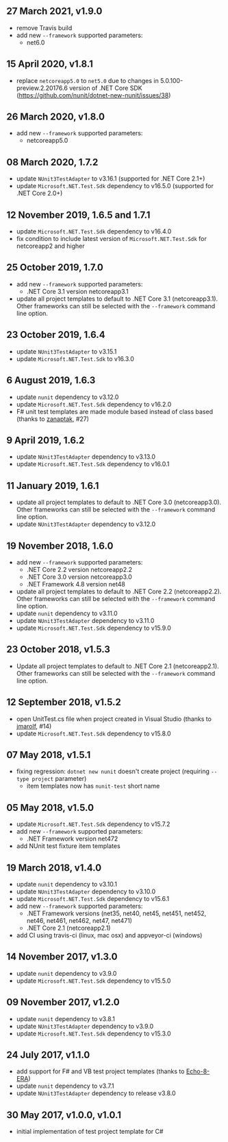 27 March 2021, v1.9.0
---------------------

- remove Travis build
- add new `--framework` supported parameters:
    + net6.0

15 April 2020, v1.8.1
---------------------

- replace `netcoreapp5.0` to `net5.0` due to changes in 5.0.100-preview.2.20176.6 version of .NET Core SDK
  (https://github.com/nunit/dotnet-new-nunit/issues/38)

26 March 2020, v1.8.0
---------------------

- add new `--framework` supported parameters:
    + netcoreapp5.0

08 March 2020, 1.7.2
--------------------

- update `NUnit3TestAdapter` to v3.16.1 (supported for .NET Core 2.1+)
- update `Microsoft.NET.Test.Sdk` dependency to v16.5.0 (supported for .NET Core 2.0+)

12 November 2019, 1.6.5 and 1.7.1
---------------------------------

- update `Microsoft.NET.Test.Sdk` dependency to v16.4.0
- fix condition to include latest version of `Microsoft.NET.Test.Sdk` for netcoreapp2 and higher

25 October 2019, 1.7.0
----------------------

- add new `--framework` supported parameters:
    + .NET Core 3.1 version netcoreapp3.1
- update all project templates to default to .NET Core 3.1 (netcoreapp3.1). Other frameworks can still be selected with the `--framework` command line option.

23 October 2019, 1.6.4
----------------------

- update `NUnit3TestAdapter` to v3.15.1
- update `Microsoft.NET.Test.Sdk` to v16.3.0

6 August 2019, 1.6.3
--------------------

- update `nunit` dependency to v3.12.0
- update `Microsoft.NET.Test.Sdk` dependency to v16.2.0
- F# unit test templates are made module based instead of class based (thanks to [zanaptak](https://github.com/zanaptak), #27)

9 April 2019, 1.6.2
-------------------

- update `NUnit3TestAdapter` dependency to v3.13.0
- update `Microsoft.NET.Test.Sdk` dependency to v16.0.1

11 January 2019, 1.6.1
----------------------

- update all project templates to default to .NET Core 3.0 (netcoreapp3.0). Other frameworks can still be selected with the `--framework` command line option.
- update `NUnit3TestAdapter` dependency to v3.12.0

19 November 2018, 1.6.0
-----------------------

- add new `--framework` supported parameters:
    + .NET Core 2.2 version netcoreapp2.2
    + .NET Core 3.0 version netcoreapp3.0
    + .NET Framework 4.8 version net48
- update all project templates to default to .NET Core 2.2 (netcoreapp2.2). Other frameworks can still be selected with the `--framework` command line option.
- update `nunit` dependency to v3.11.0
- update `NUnit3TestAdapter` dependency to v3.11.0
- update `Microsoft.NET.Test.Sdk` dependency to v15.9.0

23 October 2018, v1.5.3
-----------------------

- Update all project templates to default to .NET Core 2.1 (netcoreapp2.1). Other frameworks can still be selected with the `--framework` command line option.

12 September 2018, v1.5.2
-------------------------

- open UnitTest.cs file when project created in Visual Studio (thanks to [jmarolf](https://github.com/jmarolf), #14)
- update `Microsoft.NET.Test.Sdk` dependency to v15.8.0

07 May 2018, v1.5.1
-------------------

- fixing regression: `dotnet new nunit` doesn't create project (requiring `--type project` parameter)
    + item templates now has `nunit-test` short name

05 May 2018, v1.5.0
-------------------

- update `Microsoft.NET.Test.Sdk` dependency to v15.7.2
- add new `--framework` supported parameters:
    + .NET Framework version net472
- add NUnit test fixture item templates

19 March 2018, v1.4.0
---------------------

- update `nunit` dependency to v3.10.1
- update `NUnit3TestAdapter` dependency to v3.10.0
- update `Microsoft.NET.Test.Sdk` dependency to v15.6.1
- add new `--framework` supported parameters:
    + .NET Framework versions (net35, net40, net45, net451, net452, net46, net461, net462, net47, net471)
    + .NET Core 2.1 (netcoreapp2.1)
- add CI using travis-ci (linux, mac osx) and appveyor-ci (windows)

14 November 2017, v1.3.0
------------------------

- update `nunit` dependency to v3.9.0
- update `Microsoft.NET.Test.Sdk` dependency to v15.5.0

09 November 2017, v1.2.0
------------------------

- update `nunit` dependency to v3.8.1
- update `NUnit3TestAdapter` dependency to v3.9.0
- update `Microsoft.NET.Test.Sdk` dependency to v15.3.0

24 July 2017, v1.1.0
--------------------

- add support for F# and VB test project templates (thanks to [Echo-8-ERA](https://github.com/Echo-8-ERA))
- update `nunit` dependency to v3.7.1
- update `NUnit3TestAdapter` dependency to release v3.8.0

30 May 2017, v1.0.0, v1.0.1
---------------------------

- initial implementation of test project template for C#
